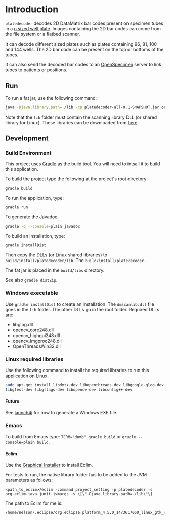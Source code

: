# Introduction

`platedecoder` decodes 2D DataMatrix bar codes present on specimen tubes in a
[n sized well plate](https://en.wikipedia.org/wiki/Microtiter_plate). Images containing the 2D bar
codes can come from the file system or a flatbed scanner.

It can decode different sized plates such as plates containing 96, 81, 100 and 144 wells. The 2D bar
code can be present on the top or bottoms of the tubes.

It can also send the decoded bar codes to an [OpenSpecimen](http://openspecimen.org/) server to link
tubes to patients or positions.

## Run

To run a fat jar, use the following command:

```bash
java -Djava.library.path=./lib -cp platedecoder-all-0.1-SNAPSHOT.jar org.biobank.platedecoder.ui.PlateDecoder
```

Note that the `lib` folder must contain the scanning library DLL (or shared library for Linux).
These libraries can be downloaded from
[here](http://aicml-med.cs.ualberta.ca/CBSR/plate_decoders_libs/).

## Development

### Build Environment

This project uses [Gradle](https://gradle.org/) as the build tool. You will need to intsall it to
build this application.

To build the project type the following at the project's root directory:

```bash
gradle build
```

To run the application, type:

```bash
gradle run
```

To generate the Javadoc.

```bash
gradle -q --console=plain javadoc
```

To build an installation, type:

```bash
gradle installDist
```

Then copy the DLLs (or Linux shared libraries) to `build/install/platedecoder/lib`.
The `build/install/platedecoder` .

The fat jar is placed in the `build/libs` directory.

See also `gradle distZip`.

### Windows executable

Use `gradle installDist` to create an installation. The `dmscanlib.dll` file goes in the `lib`
folder. The other DLLs go in the root folder. Required DLLs are:

* libglog.dll
* opencv_core248.dll
* opencv_highgui248.dll
* opencv_imgproc248.dll
* OpenThreadsWin32.dll

### Linux required libraries

Use the following command to install the required libraries to run
this application on Linux.

```bash
sudo apt-get install libdmtx-dev libopenthreads-dev libgoogle-glog-dev \
libgtest-dev libgflags-dev libopencv-dev libconfig++-dev
```

#### Future

See [launch4j](http://launch4j.sourceforge.net/docs.html) for how to generate a Windows EXE file.

### Emacs

To build from Emacs type: `TERM="dumb" gradle build` or `gradle --console=plain build`.

#### Eclim

Use the [Graphical Installer](http://eclim.org/install.html#installer) to install Eclim.

For tests to run, the native library folder has to be added to the JVM parameters as follows:

```
<path_to_eclim>/eclim -command project_setting -p platedecoder -s org.eclim.java.junit.jvmargs -v \[\"-Djava.library.path=./lib\"\]
```

The path to Eclim for me is:
```
/home/nelson/.eclipse/org.eclipse.platform_4.5.0_1473617060_linux_gtk_x86_64
```
